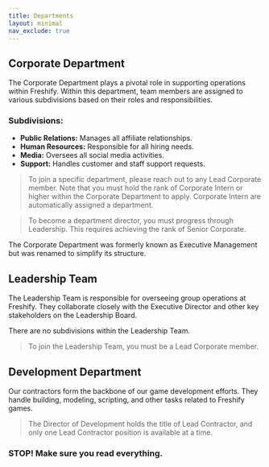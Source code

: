 ```yaml
---
title: Departments
layout: minimal
nav_exclude: true
---
```


## Corporate Department

The Corporate Department plays a pivotal role in supporting operations within Freshify. Within this department, team members are assigned to various subdivisions based on their roles and responsibilities.

### Subdivisions:
- **Public Relations:** Manages all affiliate relationships.
- **Human Resources:** Responsible for all hiring needs.
- **Media:** Oversees all social media activities.
- **Support:** Handles customer and staff support requests.

> To join a specific department, please reach out to any Lead Corporate member. Note that you must hold the rank of Corporate Intern or higher within the Corporate Department to apply. Corporate Intern are automatically assigned a department.

> To become a department director, you must progress through Leadership. This requires achieving the rank of Senior Corporate.

The Corporate Department was formerly known as Executive Management but was renamed to simplify its structure.

## Leadership Team

The Leadership Team is responsible for overseeing group operations at Freshify. They collaborate closely with the Executive Director and other key stakeholders on the Leadership Board.

There are no subdivisions within the Leadership Team.

> To join the Leadership Team, you must be a Lead Corporate member.

## Development Department

Our contractors form the backbone of our game development efforts. They handle building, modeling, scripting, and other tasks related to Freshify games.

> The Director of Development holds the title of Lead Contractor, and only one Lead Contractor position is available at a time.

### STOP! Make sure you read everything.

